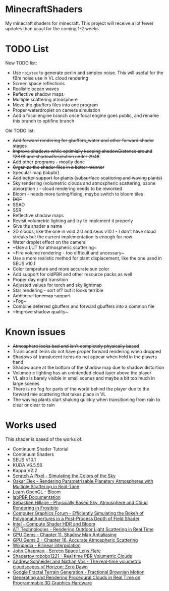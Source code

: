 # MinecraftShaders
My minecraft shaders for minecraft. This project will receive a lot fewer updates than usual for the coming 1-2 weeks 
# TODO List
New TODO list:
 - Use `noistex` to generate perlin and simplex noise. This will useful for the fBm noise use in VL cloud rendering
 - Screen space reflections
 - Realistic ocean waves
 - Reflective shadow maps
 - Multiple scattering atmosphere
 - Move the gbuffers files into one program
 - Proper waterdroplet on camera simulation
 - Add a focal engine branch once focal engine goes public, and rename this branch to optifine branch 

Old TODO list:
- ~~Add forward rendering for gbuffers_water and other forward shader stages~~ 
- ~~Improve shadows while optimially keeping shadowDistance around 128.0f and shadowResolution under 2048~~
- Add other programs - mostly done
- ~~Organize the shader files in a better manner~~
- Specular map (labpbr)
- ~~Add better support for plants (subsurface scattering and waving plants)~~
- Sky rendering (volumetric clouds and atmospheric scattering, ozone absorption ) - cloud rendering needs to be reworked
- Bloom - needs more tuning/fixing, maybe switch to bloom tiles
- ~~DOF~~
- SSAO
- SSR
- Reflective shadow maps
- Revisit volumetric lighting and try to implement it properly
- Give the shader a name
- 2D clouds, like the one in void 2.0 and seus v10.1 - I don't have cloud streaks but the current implementation is enough for now
- Water droplet effect on the camera
- ~Use a LUT for atmospheric scattering~
- ~Fire volume rendering - too difficult and uncessary~
- Use a more realistic method for plant displacement, like the one used in SEUS v10.1
- Color temprature and more accurate sun color
- Add support for oldPBR and other resource packs as well
- Proper day night transition
- Adjusted values for torch and sky lightmap
- Star rendering - sort of? but it looks terrible
- ~~Additional tonemap support~~
- ~Fog~
- Combine deferred gbuffers and forward gbuffers into a common file
- ~Improve shadow quality~
# Known issues
- ~~Atmosphere looks bad and isn't completely physically based~~
- Translucent items do not have proper forward rendering when dropped
- Shadows of translucent items do not appear when held in the players hand
- Shadow acne at the bottom of the shadow map due to shadow distortion
- Volumetric lighting has an unintended cloud layer above the player
- VL also is barely visible in small scenes and maybe a bit too much in large scenes
- There is no fog for parts of the world behind the player due to the forward mie scattering that takes place in VL
- The waving plants start shaking quickly when transitioning from rain to clear or clear to rain
# Works used
This shader is based of the works of:
- Continuum Shader Tutorial
- Continuum Shaders
- SEUS V10.1
- KUDA V6.5.56
- Kappa V2.2
- [Scratch A Pixel - Simulating the Colors of the Sky](https://www.scratchapixel.com/lessons/procedural-generation-virtual-worlds/simulating-sky/simulating-colors-of-the-sky)
- [Oskar Elek - Rendering Parametrizable Planetary Atmospheres with Multiple Scattering in Real-Time](http://www.klayge.org/material/4_0/Atmospheric/Rendering%20Parametrizable%20Planetary%20Atmospheres%20with%20Multiple%20Scattering%20in%20Real-Time.pdf) 
- [Learn OpenGL - Bloom](https://learnopengl.com/Advanced-Lighting/Bloom)
- [labPBR Documentation](https://github.com/rre36/lab-pbr/wiki)
- [Sebastien Hillaire - Physically Based Sky, Atmosphere and Cloud Rendering in Frostbite](https://media.contentapi.ea.com/content/dam/eacom/frostbite/files/s2016-pbs-frostbite-sky-clouds-new.pdf)
- [Computer Graphics Forum - Efficiently Simulating the Bokeh of Polygonal Apertures in a Post-Process Depth of Field Shader](https://www.researchgate.net/publication/261860589_Efficiently_Simulating_the_Bokeh_of_Polygonal_Apertures_in_a_Post-Process_Depth_of_Field_Shader)
- [Intel - Compute Shader HDR and Bloom](https://software.intel.com/content/www/us/en/develop/articles/compute-shader-hdr-and-bloom.html)
- [ATI Technologies - Rendering Outdoor Light Scattering in Real Time](https://developer.amd.com/wordpress/media/2012/10/ATI-LightScattering.pdf)
- [GPU Gems - Chapter 11. Shadow Map Antialiasing](https://developer.nvidia.com/gpugems/gpugems/part-ii-lighting-and-shadows/chapter-11-shadow-map-antialiasing)
- [GPU Gems 2 - Chapter 16. Accurate Atmospheric Scattering](https://developer.nvidia.com/gpugems/gpugems2/part-ii-shading-lighting-and-shadows/chapter-16-accurate-atmospheric-scattering)
- [Wikipedia - Bilinear interpolation](https://en.wikipedia.org/wiki/Bilinear_interpolation)
- [John Chapman - Screen Space Lens Flare](https://john-chapman.github.io/2017/11/05/pseudo-lens-flare.html)
- [Shadertoy robobo1221 - Real time PBR Volumetric Clouds](https://www.shadertoy.com/view/MstBWs)
- [Andrew Schneider and Nathan Vos - The real-time volumetric cloudscapes of Horizon: Zero Dawn](http://advances.realtimerendering.com/s2015/The%20Real-time%20Volumetric%20Cloudscapes%20of%20Horizon%20-%20Zero%20Dawn%20-%20ARTR.pdf)
- [Google Fractal Terrain Generation - Fractional Brownian Motion](https://code.google.com/archive/p/fractalterraingeneration/wikis/Fractional_Brownian_Motion.wiki)
- [Generating and Rendering Procedural Clouds in Real Time on Programmable 3D Graphics Hardware](https://www.researchgate.net/publication/224688956_Generating_and_Rendering_Procedural_Clouds_in_Real_Time_on_Programmable_3D_Graphics_Hardware)
